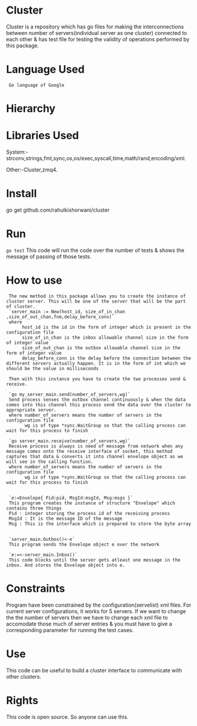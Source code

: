 Cluster
=======

Cluster is a repository which has go files for making the interconnections between number of servers(individual server as one cluster) connected to each other & has test file for testing the validity of operations performed by this package.

Language Used
=====
     Go language of Google
Hierarchy
=====

Libraries Used
=====
System:- strconv,strings,fmt,sync,os,os/exec,syscall,time,math/rand,encoding/xml.

Other:-Cluster,zmq4.

Install
=====
go get github.com/rahulkishorwani/cluster

Run
=====
`go test`
 This code will run the code over the number of tests & shows the message of passing of those tests.
 
How to use
=====
     The new method in this package allows you to create the instance of cluster server. This will be one of the server that will be the part of cluster.
     `server_main := New(host_id, size_of_in_chan ,size_of_out_chan,fnm,delay_before_conn)`
     where 
          host_id is the id in the form of integer which is present in the configuration file
          size_of_in_chan is the inbox allowable channel size in the form of integer value
          size_of_out_chan is the outbox allowable channel size in the form of integer value
          delay_before_conn is the delay before the connection between the different servers actually happen. It is in the form of int which we should be the value in milliseconds
     
     Then with this instance you have to create the two processes send & receive.
     
     `go my_server_main.send(number_of_servers,wg)`
     Send process senses the outbox channel continuously & when the data comes into this channel this process send the data over the cluster to appropriate server.
     where number_of_servers means the number of servers in the configuration file
           wg is of type *sync.WaitGroup so that the calling process can wait for this process to finish
          
     `go server_main.receive(number_of_servers,wg)`
     Receive process is always is need of message from network when any message comes onto the receive interface of socket, this method captures that data & converts it into channel envelope object as we will see in the calling function.
     where number_of_servers means the number of servers in the configuration file
           wg is of type *sync.WaitGroup so that the calling process can wait for this process to finish
           
           
     `e:=Envelope{ Pid:pid, MsgId:msgId, Msg:msgs }`
     This program creates the instance of structure "Envelope" which contains three things
     Pid : integer storing the process id of the receiving process
     MsgId : It is the message ID of the message
     Msg : This is the interface which is prepared to store the byte array
     
     
     `server_main.Outbox()<-e`
     This program sends the Envelope object e over the network
     
     `e:=<-server_main.Inbox()`
     This code blocks until the server gets atleast one message in the inbox. And stores the Envelope object into e.
     

Constraints
=====
   Program have been constrained by the configuration(servelist) xml files. For current server configurations, it works 
for 5 servers. If we want to change the the number of servers then we have to change each xml file to accomodate those much of server entries & you must have to give a corresponding parameter for running the test cases.

Use
=====
   This code can be useful to build a cluster interface to communicate with other clusters.

Rights
=====
   This code is open source. So anyone can use this.
